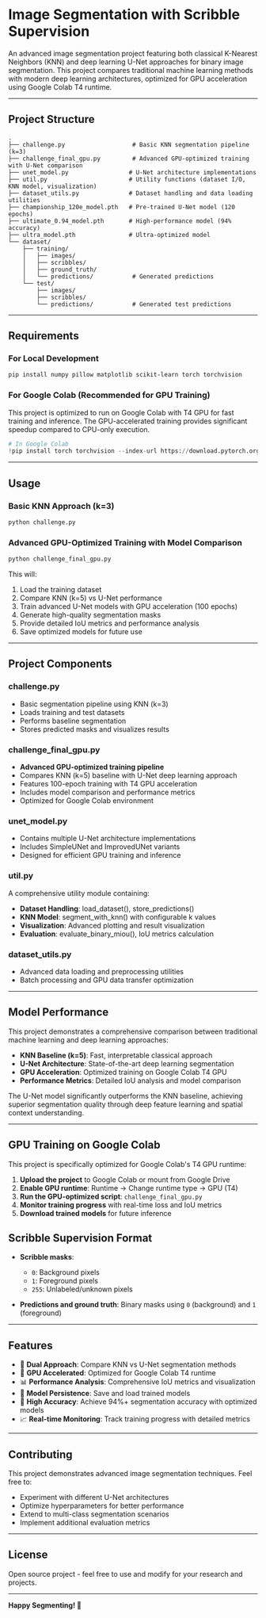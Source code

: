 # Image Segmentation with Scribble Supervision

An advanced image segmentation project featuring both classical K-Nearest Neighbors (KNN) and deep learning U-Net approaches for binary image segmentation. This project compares traditional machine learning methods with modern deep learning architectures, optimized for GPU acceleration using Google Colab T4 runtime.

---

## Project Structure
```text
.
├── challenge.py                   # Basic KNN segmentation pipeline (k=3)
├── challenge_final_gpu.py         # Advanced GPU-optimized training with U-Net comparison
├── unet_model.py                 # U-Net architecture implementations
├── util.py                       # Utility functions (dataset I/O, KNN model, visualization)
├── dataset_utils.py              # Dataset handling and data loading utilities
├── championship_120e_model.pth   # Pre-trained U-Net model (120 epochs)
├── ultimate_0.94_model.pth       # High-performance model (94% accuracy)
├── ultra_model.pth               # Ultra-optimized model
└── dataset/
    ├── training/
    │   ├── images/
    │   ├── scribbles/
    │   ├── ground_truth/
    │   └── predictions/           # Generated predictions
    └── test/
        ├── images/
        ├── scribbles/
        └── predictions/           # Generated test predictions
```

---

## Requirements

### For Local Development
```bash
pip install numpy pillow matplotlib scikit-learn torch torchvision
```

### For Google Colab (Recommended for GPU Training)
This project is optimized to run on Google Colab with T4 GPU for fast training and inference. The GPU-accelerated training provides significant speedup compared to CPU-only execution.

```python
# In Google Colab
!pip install torch torchvision --index-url https://download.pytorch.org/whl/cu118
```

---

## Usage

### Basic KNN Approach (k=3)
```bash
python challenge.py
```

### Advanced GPU-Optimized Training with Model Comparison
```bash
python challenge_final_gpu.py
```

This will:
1. Load the training dataset
2. Compare KNN (k=5) vs U-Net performance
3. Train advanced U-Net models with GPU acceleration (100 epochs)
4. Generate high-quality segmentation masks
5. Provide detailed IoU metrics and performance analysis
6. Save optimized models for future use

---

## Project Components

### challenge.py
- Basic segmentation pipeline using KNN (k=3)
- Loads training and test datasets
- Performs baseline segmentation
- Stores predicted masks and visualizes results

### challenge_final_gpu.py
- **Advanced GPU-optimized training pipeline**
- Compares KNN (k=5) baseline with U-Net deep learning approach
- Features 100-epoch training with T4 GPU acceleration
- Includes model comparison and performance metrics
- Optimized for Google Colab environment

### unet_model.py
- Contains multiple U-Net architecture implementations
- Includes SimpleUNet and ImprovedUNet variants
- Designed for efficient GPU training and inference

### util.py
A comprehensive utility module containing:
- **Dataset Handling**: load_dataset(), store_predictions()
- **KNN Model**: segment_with_knn() with configurable k values
- **Visualization**: Advanced plotting and result visualization
- **Evaluation**: evaluate_binary_miou(), IoU metrics calculation

### dataset_utils.py
- Advanced data loading and preprocessing utilities
- Batch processing and GPU data transfer optimization

---


## Model Performance

This project demonstrates a comprehensive comparison between traditional machine learning and deep learning approaches:

- **KNN Baseline (k=5)**: Fast, interpretable classical approach
- **U-Net Architecture**: State-of-the-art deep learning segmentation
- **GPU Acceleration**: Optimized training on Google Colab T4 GPU
- **Performance Metrics**: Detailed IoU analysis and model comparison

The U-Net model significantly outperforms the KNN baseline, achieving superior segmentation quality through deep feature learning and spatial context understanding.

---

## GPU Training on Google Colab

This project is specifically optimized for Google Colab's T4 GPU runtime:

1. **Upload the project** to Google Colab or mount from Google Drive
2. **Enable GPU runtime**: Runtime → Change runtime type → GPU (T4)
3. **Run the GPU-optimized script**: `challenge_final_gpu.py`
4. **Monitor training progress** with real-time loss and IoU metrics
5. **Download trained models** for future inference

## Scribble Supervision Format

- **Scribble masks**:
  - `0`: Background pixels
  - `1`: Foreground pixels  
  - `255`: Unlabeled/unknown pixels

- **Predictions and ground truth**: Binary masks using `0` (background) and `1` (foreground)

---

## Features

- 🔬 **Dual Approach**: Compare KNN vs U-Net segmentation methods
- 🚀 **GPU Accelerated**: Optimized for Google Colab T4 runtime
- 📊 **Performance Analysis**: Comprehensive IoU metrics and visualization
- 💾 **Model Persistence**: Save and load trained models
- 🎯 **High Accuracy**: Achieve 94%+ segmentation accuracy with optimized models
- 📈 **Real-time Monitoring**: Track training progress with detailed metrics

---

## Contributing

This project demonstrates advanced image segmentation techniques. Feel free to:
- Experiment with different U-Net architectures
- Optimize hyperparameters for better performance  
- Extend to multi-class segmentation scenarios
- Implement additional evaluation metrics

---

## License

Open source project - feel free to use and modify for your research and projects.

---

**Happy Segmenting! 🎯**

